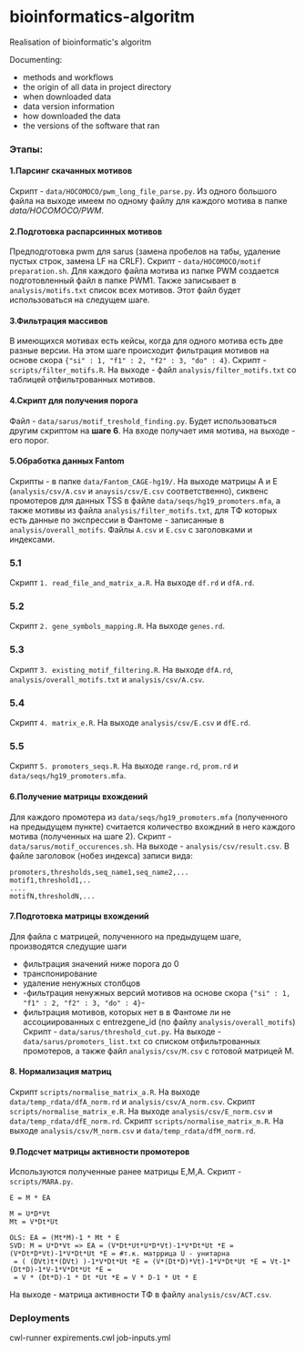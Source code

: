 # bioinformatics-algoritm
Realisation of bioinformatic's algoritm

Documenting:
* methods and workflows
* the origin of all data in project directory
* when downloaded data
* data version information
* how downloaded the data
* the versions of the software that ran

### Этапы:
#### 1.Парсинг скачанных мотивов
Скрипт - `data/HOCOMOCO/pwm_long_file_parse.py`. Из одного большого файла на выходе имеем по одному 
файлу для каждого мотива в папке _data/HOCOMOCO/PWM_.

#### 2.Подготовка распарсинных мотивов
Предподготовка pwm для sarus (замена пробелов на табы, удаление пустых строк, замена LF на CRLF).
Скрипт - `data/HOCOMOCO/motif preparation.sh`.
Для каждого файла мотива из папке PWM создается подготовленный файл в папке PWM1.
Также записывает в `analysis/motifs.txt` список всех мотивов. Этот файл будет использоваться на следущем шаге.

#### 3.Фильтрация массивов
В имеющихся мотивах есть кейсы, когда для одного мотива есть две разные версии. 
На этом шаге происходит фильтрация мотивов  на основе скора `{"si" : 1, "f1" : 2, "f2" : 3, "do" : 4}`.
Скрипт - `scripts/filter_motifs.R`. На выходе - файл `analysis/filter_motifs.txt` со таблицей отфильтрованных мотивов.

#### 4.Скрипт для получения порога
Файл - `data/sarus/motif_treshold_finding.py`. Будет использоваться другим скриптом на **шаге 6**. 
На входе получает имя мотива, на выходе - его порог.

#### 5.Обработка данных Fantom
Скрипты - в папке `data/Fantom_CAGE-hg19/`.
На выходе матрицы A и E (`analysis/csv/A.csv` и `anaysis/csv/E.csv` соответственно), сиквенс промотеров
для данных TSS в файле `data/seqs/hg19_promoters.mfa`, а также мотивы из файла `analysis/filter_motifs.txt`, для ТФ которых есть данные по экспрессии в Фантоме - записанные в `analysis/overall_motifs`.
Файлы `A.csv` и `E.csv` c заголовками и индексами.
### 5.1 
Скрипт `1. read_file_and_matrix_a.R`. На выходе `df.rd`  и `dfA.rd`.

### 5.2
Скрипт `2. gene_symbols_mapping.R`. На выходе `genes.rd`.

### 5.3
Скрипт `3. existing_motif_filtering.R`. На выходе `dfA.rd`, `analysis/overall_motifs.txt` и `analysis/csv/A.csv`.

### 5.4
Скрипт `4. matrix_e.R`. На выходе `analysis/csv/E.csv` и `dfE.rd`.

### 5.5
Скрипт `5. promoters_seqs.R`. На выходе `range.rd`, `prom.rd` и `data/seqs/hg19_promoters.mfa`.

#### 6.Получение матрицы вхождений
Для каждого промотера из `data/seqs/hg19_promoters.mfa` (полученного на предыдущем пункте) считается 
количество вхождний в него каждого мотива (полученных на шаге 2).
Скрипт - `data/sarus/motif_occurences.sh`. На выходе - `analysis/csv/result.csv`.
В файле заголовок (нобез индекса) записи вида:
```
promoters,thresholds,seq_name1,seq_name2,...
motif1,threshold1,..
....
motifN,thresholdN,...
```


#### 7.Подготовка матрицы вхождений
Для файла с матрицей, полученного на предыдущем шаге, производятся следущие шаги
* фильтрация значений ниже порога до 0
* транспонирование
* удаление ненужных столбцов
* -фильтрация ненужных версий мотивов на основе скора `{"si" : 1, "f1" : 2, "f2" : 3, "do" : 4}`-
* фильтрация мотивов, которых нет в в Фантоме ли не ассоциированных с entrezgene_id (по файлу `analysis/overall_motifs`)
Скрипт - `data/sarus/threshold_cut.py`. 
На выходе - `data/sarus/promoters_list.txt` со списком отфильтрованных промотеров,
а также файл `analysis/csv/M.csv` с готовой матрицей М.


#### 8. Нормализация матриц
Скрипт `scripts/normalise_matrix_a.R`. На выходе `data/temp_rdata/dfA_norm.rd` и `analysis/csv/A_norm.csv`.
Скрипт `scripts/normalise_matrix_e.R`. На выходе `analysis/csv/E_norm.csv` и `data/temp_rdata/dfE_norm.rd`.
Скрипт `scripts/normalise_matrix_m.R`. На выходе `analysis/csv/M_norm.csv` и `data/temp_rdata/dfM_norm.rd`.


#### 9.Подсчет матрицы активности промотеров
Используются полученные ранее матрицы E,M,A. Скрипт - `scripts/MARA.py`.
```
E = M * EA

M = U*D*Vt
Mt = V*Dt*Ut

OLS: EA = (Mt*M)-1 * Mt * E
SVD: M = U*D*Vt => EA = (V*Dt*Ut*U*D*Vt)-1*V*Dt*Ut *E = (V*Dt*D*Vt)-1*V*Dt*Ut *E = #т.к. матррица U - унитарна
 = ( (DVt)t*(DVt) )-1*V*Dt*Ut *E = (V*(Dt*D)*Vt)-1*V*Dt*Ut *E = Vt-1*(Dt*D)-1*V-1*V*Dt*Ut *E =
 = V * (Dt*D)-1 * Dt *Ut *E = V * D-1 * Ut * E
```
На выходе - матрица активности ТФ в файлу `analysis/csv/ACT.csv`.

### Deployments
cwl-runner expirements.cwl job-inputs.yml
